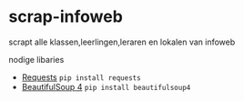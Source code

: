 # scrap-infoweb
scrapt alle klassen,leerlingen,leraren en lokalen van infoweb

nodige libaries
<ul>
  <li><a href="http://docs.python-requests.org/">Requests</a> <code>pip install requests</code></li>
  <li><a href="https://www.crummy.com/software/BeautifulSoup/">BeautifulSoup 4</a> <code>pip install beautifulsoup4</code></li>
</ul>
